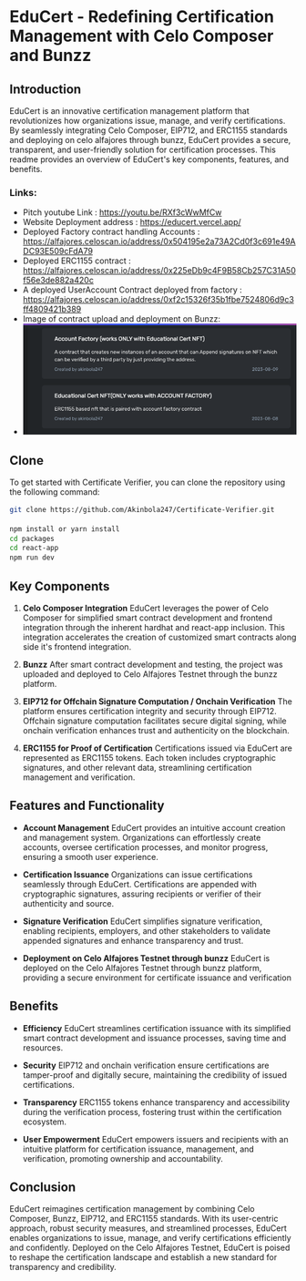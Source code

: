 # EduCert - Redefining Certification Management with Celo Composer and Bunzz

## Introduction
EduCert is an innovative certification management platform that revolutionizes how organizations issue, manage, and verify certifications. By seamlessly integrating Celo Composer, EIP712, and ERC1155 standards and deploying on celo alfajores through bunzz, EduCert provides a secure, transparent, and user-friendly solution for certification processes. This readme provides an overview of EduCert's key components, features, and benefits.
### **Links:**
- Pitch youtube Link : https://youtu.be/RXf3cWwMfCw
- Website Deployment address : https://educert.vercel.app/
- Deployed Factory contract handling Accounts : https://alfajores.celoscan.io/address/0x504195e2a73A2Cd0f3c691e49ADC93E509cFdA79
- Deployed ERC1155 contract : https://alfajores.celoscan.io/address/0x225eDb9c4F9B58Cb257C31A50f56e3de882a420c
- A deployed UserAccount Contract deployed from factory : https://alfajores.celoscan.io/address/0xf2c15326f35b1fbe7524806d9c3ff4809421b389
- Image of contract upload and deployment on Bunzz: 
- ![Bunzz upload image](./bunz.png)

## Clone

To get started with Certificate Verifier, you can clone the repository using the following command:
```bash
git clone https://github.com/Akinbola247/Certificate-Verifier.git

npm install or yarn install 
cd packages
cd react-app
npm run dev

```

## Key Components

1. **Celo Composer Integration**
   EduCert leverages the power of Celo Composer for simplified smart contract development and frontend integration through the inherent hardhat and react-app inclusion. This integration accelerates the creation of customized smart contracts along side it's frontend integration.

2. **Bunzz**
    After smart contract development and testing, the project was uploaded and deployed to Celo Alfajores Testnet through the bunzz platform.

3. **EIP712 for Offchain Signature Computation / Onchain Verification**
   The platform ensures certification integrity and security through EIP712. Offchain signature computation facilitates secure digital signing, while onchain verification enhances trust and authenticity on the blockchain.

4. **ERC1155 for Proof of Certification**
   Certifications issued via EduCert are represented as ERC1155 tokens. Each token includes cryptographic signatures, and other relevant data, streamlining certification management and verification.

## Features and Functionality

- **Account Management**
  EduCert provides an intuitive account creation and management system. Organizations can effortlessly create accounts, oversee certification processes, and monitor progress, ensuring a smooth user experience.

- **Certification Issuance**
  Organizations can issue certifications seamlessly through EduCert. Certifications are appended with cryptographic signatures, assuring recipients or verifier of their authenticity and source.

- **Signature Verification**
  EduCert simplifies signature verification, enabling recipients, employers, and other stakeholders to validate appended signatures and enhance transparency and trust.

- **Deployment on Celo Alfajores Testnet through bunzz**
  EduCert is deployed on the Celo Alfajores Testnet through bunzz platform, providing a secure environment for certificate issuance and verification

## Benefits

- **Efficiency**
  EduCert streamlines certification issuance with its simplified smart contract development and issuance processes, saving time and resources.

- **Security**
  EIP712 and onchain verification ensure certifications are tamper-proof and digitally secure, maintaining the credibility of issued certifications.

- **Transparency**
  ERC1155 tokens enhance transparency and accessibility during the verification process, fostering trust within the certification ecosystem.

- **User Empowerment**
  EduCert empowers issuers and recipients with an intuitive platform for certification issuance, management, and verification, promoting ownership and accountability.

## Conclusion
EduCert reimagines certification management by combining Celo Composer, Bunzz, EIP712, and ERC1155 standards. With its user-centric approach, robust security measures, and streamlined processes, EduCert enables organizations to issue, manage, and verify certifications efficiently and confidently. Deployed on the Celo Alfajores Testnet, EduCert is poised to reshape the certification landscape and establish a new standard for transparency and credibility.
